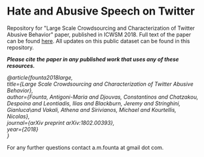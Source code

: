 # Hate and Abusive Speech on Twitter

Repository for "Large Scale Crowdsourcing and Characterization of Twitter Abusive Behavior" paper, published in ICWSM 2018. Full text of the paper can be found [here](https://arxiv.org/pdf/1802.00393.pdf). All updates on this public dataset can be found in this repository.

_**Please cite the paper in any published work that uses any of these resources.**_

*@article{founta2018large,*  
  *title={Large Scale Crowdsourcing and Characterization of Twitter Abusive Behavior},*  
  *author={Founta, Antigoni-Maria and Djouvas, Constantinos and Chatzakou, Despoina and Leontiadis, Ilias and Blackburn, Jeremy and Stringhini, Gianluca*\\*and Vakali, Athena and Sirivianos, Michael and Kourtellis, Nicolas},*  
  *journal={arXiv preprint arXiv:1802.00393},*  
  *year={2018}*  
*}*  

For any further questions contact a.m.founta at gmail dot com.
